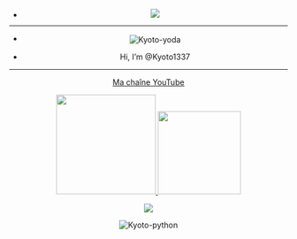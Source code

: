 - <p align="center"><img src="https://cdn.discordapp.com/attachments/878360404970070096/893543120682233937/O1LM.gif">

-----------------







- <p align="center"><img align="center" alt="Kyoto-yoda" src="https://cdn.discordapp.com/emojis/885978050976706630.gif?size=32">  
- <p align="center"> Hi, I’m @Kyoto1337

-----------------

<p align="center"><a href="https://www.youtube.com/channel/UC3qf9qKE0sE9U-wB0g3iv-w" rel="nofollow"> Ma chaîne YouTube  

   
   
<p align="center">
<a href="https://github.com/billythegoat356">
  <img height="180em" src="https://camo.githubusercontent.com/a555bf673973a28326ea2fd026e1d14dcfb83e1943a870de1757bba2e1b77178/68747470733a2f2f6769746875622d726561646d652d73746174732d65696768742d74686574612e76657263656c2e6170702f6170693f757365726e616d653d62696c6c79746865676f61743335362673686f775f69636f6e733d74727565267468656d653d726561637426696e636c7564655f616c6c5f636f6d6d6974733d74727565266c6f63616c653d6672" data-canonical-src="https://github-readme-stats-eight-theta.vercel.app/api?username=billythegoat356&amp;show_icons=true&amp;theme=react&amp;include_all_commits=true&amp;locale=fr" style="max-width: 100%;">
  <img height="150em" src="https://camo.githubusercontent.com/3abdb3376f6d7b9a75db78125e5638f338c4dfe5f4d8a2bae830c713c87bb15f/68747470733a2f2f6769746875622d726561646d652d73746174732d65696768742d74686574612e76657263656c2e6170702f6170692f746f702d6c616e67732f3f757365726e616d653d62696c6c79746865676f6174333536266c61796f75743d636f6d70616374266c616e67735f636f756e743d38267468656d653d7265616374266c6f63616c653d6672" data-canonical-src="https://github-readme-stats-eight-theta.vercel.app/api/top-langs/?username=billythegoat356&amp;layout=compact&amp;langs_count=8&amp;theme=react&amp;locale=fr" style="max-width: 100%;">
</a>
</p>
<p align="center"><img src="https://profile-counter.glitch.me/Kyoto1337/count.svg">
<p align="center"><img align="center" alt="Kyoto-python" src="https://img.shields.io/badge/Python-3776AB?style=for-the-badge&logo=python&logoColor=white">

<!---
Kyoto1337/Kyoto1337 is a ✨ special ✨ repository because its `README.md` (this file) appears on your GitHub profile.
You can click the Preview link to take a look at your changes.
--->
